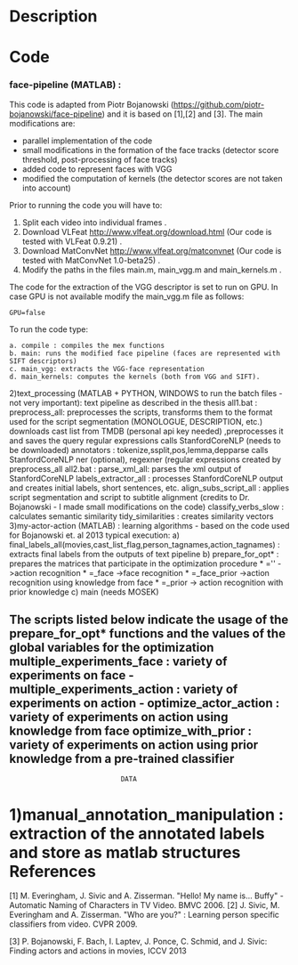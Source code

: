Description
=====================================
Code
=====================================
### face-pipeline (MATLAB) : 
This code is adapted from Piotr Bojanowski (https://github.com/piotr-bojanowski/face-pipeline) and it is based on [1],[2] and [3]. The main modifications are:

- parallel implementation of the code
- small modifications in the formation of the face tracks (detector score threshold, post-processing of face tracks)
- added code to represent faces with VGG
- modified the computation of kernels (the detector scores are not taken into account)

Prior to running the code you will have to:

1. Split each video into individual frames . 
2. Download VLFeat http://www.vlfeat.org/download.html (Our code is tested with VLFeat 0.9.21) . 
3. Download MatConvNet http://www.vlfeat.org/matconvnet (Our code is tested with MatConvNet 1.0-beta25) . 
4. Modify the paths in the files main.m, main_vgg.m and main_kernels.m . 

The code for the extraction of the VGG descriptor is set to run on GPU. In case GPU is not available modify the main_vgg.m file as follows:
```
GPU=false
```
To run the code type:
```
a. compile : compiles the mex functions
b. main: runs the modified face pipeline (faces are represented with SIFT descriptors)
c. main_vgg: extracts the VGG-face representation
d. main_kernels: computes the kernels (both from VGG and SIFT).
```



2)text_processing (MATLAB + PYTHON, WINDOWS to run the batch files - not very important): text pipeline as described in the thesis
all1.bat :
	preprocess_all:	preprocesses the scripts,
					transforms them to the format used for the script segmentation (MONOLOGUE, DESCRIPTION, etc.)
					downloads cast list from TMDB (personal api key needed) ,preprocesses it and saves the query regular expressions
	calls StanfordCoreNLP (needs to be downloaded) annotators : tokenize,ssplit,pos,lemma,depparse
	calls StanfordCoreNLP ner (optional), regexner (regular expressions created by preprocess_all
all2.bat :
	parse_xml_all: 	parses the xml output of StanfordCoreNLP
	labels_extractor_all : processes StanfordCoreNLP output and creates initial labels, short sentences, etc.
	align_subs_script_all : applies script segmentation and script to subtitle alignment
							(credits to Dr. Bojanowski - I made small modifications on the code)
	classify_verbs_slow	 : calculates semantic similarity
	tidy_similarities : creates similarity vectors
3)my-actor-action (MATLAB) : learning algorithms - based on the code used for Bojanowski et. al 2013
	typical execution:
	a) 	final_labels_all(movies,cast_list_flag,person_tagnames,action_tagnames) : extracts final labels from the outputs of text pipeline
	b) 	prepare_for_opt* :	prepares the matrices that participate in the optimization procedure
							* ='' ->action recognition
							* =_face ->face recognition
							* =_face_prior ->action recognition using knowledge from face
							* =_prior -> action recognition with prior knowledge
	c)	main (needs MOSEK)

The scripts listed below indicate the usage of the prepare_for_opt* functions and the values of the global variables for the optimization
multiple_experiments_face : variety of experiments on face -
multiple_experiments_action : variety of experiments on action -
optimize_actor_action :		variety of experiments on action using knowledge from face
optimize_with_prior : variety of experiments on action using prior knowledge from a pre-trained classifier
------------------------------------------------------------------------------------------------------------------
								DATA
1)manual_annotation_manipulation : extraction of the annotated labels and store as matlab structures
References
=====================================
[1] M. Everingham, J. Sivic and A. Zisserman. "Hello! My name is... Buffy" - Automatic Naming of Characters in TV Video. BMVC 2006.
[2] J. Sivic, M. Everingham and A. Zisserman. "Who are you?" : Learning person specific classifiers from video. CVPR 2009.

[3] P. Bojanowski, F. Bach, I. Laptev, J. Ponce, C. Schmid, and J. Sivic: Finding actors and actions in movies, ICCV 2013
